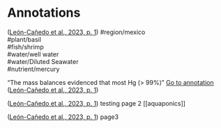 # Annotations

([León-Cañedo et al., 2023, p. 1](zotero://select/library/items/ARMWV3PM)) #region/mexico  
#plant/basil  
#fish/shrimp  
#water/well water  
#water/Diluted Seawater  
#nutrient/mercury

“The mass balances evidenced that most Hg (> 99%)” [Go to annotation](zotero://open-pdf/library/items/NBSIB2Z5?page=1&annotation=C9KZTEL4) ([León-Cañedo et al., 2023, p. 1](zotero://select/library/items/ARMWV3PM))

([León-Cañedo et al., 2023, p. 1](zotero://select/library/items/ARMWV3PM)) testing page 2 [[aquaponics]]

([León-Cañedo et al., 2023, p. 1](zotero://select/library/items/ARMWV3PM)) page3
